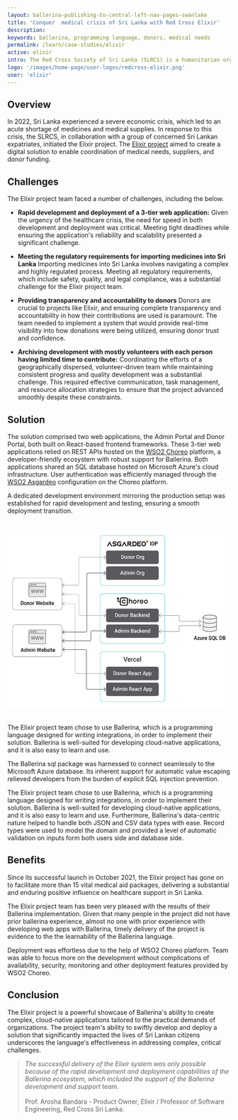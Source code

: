 ```yaml
---
layout: ballerina-publishing-to-central-left-nav-pages-swanlake
title: 'Conquer  medical crisis of Sri Lanka with Red Cross Elixir'
description: 
keywords: ballerina, programming language, donors, medical needs
permalink: /learn/case-studies/elixir
active: elixir
intro: The Red Cross Society of Sri Lanka (SLRCS) is a humanitarian organization that provides assistance to vulnerable people and communities in Sri Lanka.
logo: '/images/home-page/user-logos/redcross-elixir.png'
user: 'elixir'
---
```


## Overview

In 2022, Sri Lanka experienced a severe economic crisis, which led to an acute shortage of medicines and medical supplies. In response to this crisis, the SLRCS, in collaboration with a group of concerned Sri Lankan expatriates, initiated the Elixir project. The [Elixir project](https://elixir.redcross.lk/) aimed to create a digital solution to enable coordination of medical needs, suppliers, and donor funding.

## Challenges

The Elixir project team faced a number of challenges, including the below.

- **Rapid development and deployment of a 3-tier web application:** Given the urgency of the healthcare crisis, the need for speed in both development and deployment was critical. Meeting tight deadlines while ensuring the application's reliability and scalability presented a significant challenge.

- **Meeting the regulatory requirements for importing medicines into Sri Lanka** Importing medicines into Sri Lanka involves navigating a complex and highly regulated process. Meeting all regulatory requirements, which include safety, quality, and legal compliance, was a substantial challenge for the Elixir project team.

- **Providing transparency and accountability to donors** Donors are crucial to projects like Elixir, and ensuring complete transparency and accountability in how their contributions are used is paramount. The team needed to implement a system that would provide real-time visibility into how donations were being utilized, ensuring donor trust and confidence.

- **Archiving development with mostly volunteers with each person having limited time to contribute:** Coordinating the efforts of a geographically dispersed, volunteer-driven team while maintaining consistent progress and quality development was a substantial challenge. This required effective communication, task management, and resource allocation strategies to ensure that the project advanced smoothly despite these constraints.

## Solution

The solution comprised two web applications, the Admin Portal and Donor Portal, both built on React-based frontend frameworks. These 3-tier web applications relied on REST APIs hosted on the [WSO2 Choreo](https://wso2.com/choreo/) platform, a developer-friendly ecosystem with robust support for Ballerina. Both applications shared an SQL database hosted on Microsoft Azure's cloud infrastructure. User authentication was efficiently managed through the [WSO2 Asgardeo](https://wso2.com/asgardeo/) configuration on the Choreo platform.

A dedicated development environment mirroring the production setup was established for rapid development and testing, ensuring a smooth deployment transition.

<img src="/images/case-studies/red-cross-elixir-solution.png" alt="Red Cross Elixir implementation" width="546" height="400" style='width:auto !important; padding-top:20px; padding-bottom:20px;'>

The Elixir project team chose to use Ballerina, which is a programming language designed for writing integrations, in order to implement their solution. Ballerina is well-suited for developing cloud-native applications, and it is also easy to learn and use.

The Ballerina sql package was harnessed to connect seamlessly to the Microsoft Azure database. Its inherent support for automatic value escaping relieved developers from the burden of explicit SQL injection prevention.

The Elixir project team chose to use Ballerina, which is a programming language designed for writing integrations, in order to implement their solution. Ballerina is well-suited for developing cloud-native applications, and it is also easy to learn and use. Furthermore, Ballerina's data-centric nature helped to handle both JSON and CSV data types with ease. Record types were used to model the domain and provided a level of automatic validation on inputs form both users side and database side.

## Benefits

Since its successful launch in October 2021, the Elixir project has gone on to facilitate more than 15 vital medical aid packages, delivering a substantial and enduring positive influence on healthcare support in Sri Lanka.

The Elixir project team has been very pleased with the results of their Ballerina implementation. 
Given that many people in the project did not have prior ballerina experience, almost no one with prior experience with developing web apps with Ballerina, timely delivery of the project is evidence to the the learnability of the Ballerina language.

Deployment was effortless due to the help of WSO2 Choreo platform. Team was able to focus more on the development without complications of availability, security, monitoring and other deployment features provided by WSO2 Choreo.

## Conclusion

The Elixir project is a powerful showcase of Ballerina's ability to create complex, cloud-native applications tailored to the practical demands of organizations. The project team's ability to swiftly develop and deploy a solution that significantly impacted the lives of Sri Lankan citizens underscores the language's effectiveness in addressing complex, critical challenges.

>*The successful delivery of the Elixir system was only possible because of the rapid development and deployment capabilities of the Ballerina ecosystem, which included the support of the Ballerina development and support team.*<br/><br/>Prof. Arosha Bandara - Product Owner, Elixir / Professor of Software Engineering, Red Cross Sri Lanka.
